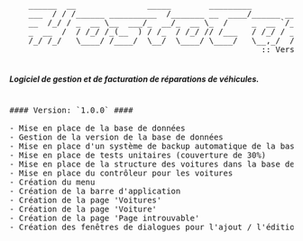 <pre>

    ______  __               _____        _________
    ___  / / /______ __________  /_______ __  ____/______ _________________
    __  /_/ / _  __ \__  ___/_  __/_  __ \_  /     _  __ `/__  ___/__  ___/
    _  __  /  / /_/ /_(__  ) / /_  / /_/ // /___   / /_/ / _  /    _(__  )
    /_/ /_/   \____/ /____/  \__/  \____/ \____/   \__,_/  /_/     /____/
                                                     :: Version 1.0.0 ::

</pre>

##### _Logiciel de gestion et de facturation de réparations de véhicules._ #####

<pre />

#### Version: `1.0.0` ####

- Mise en place de la base de données
- Gestion de la version de la base de données
- Mise en place d'un système de backup automatique de la base de données
- Mise en place de tests unitaires (couverture de 30%)
- Mise en place de la structure des voitures dans la base de données
- Mise en place du contrôleur pour les voitures
- Création du menu
- Création de la barre d'application
- Création de la page 'Voitures'
- Création de la page 'Voiture'
- Création de la page 'Page introuvable'
- Création des fenêtres de dialogues pour l'ajout / l'édition / la suppression de voitures
